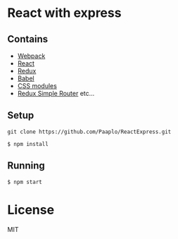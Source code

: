 
# React with express


## Contains

- [Webpack](https://webpack.github.io)
- [React](https://facebook.github.io/react/)
- [Redux](https://github.com/rackt/redux)
- [Babel](https://babeljs.io/)
- [CSS modules](https://github.com/outpunk/postcss-modules)
- [Redux Simple Router](https://github.com/rackt/redux-simple-router)
etc...

## Setup
```
git clone https://github.com/Paaplo/ReactExpress.git
```
```
$ npm install
```

## Running

```
$ npm start
```


# License

MIT
